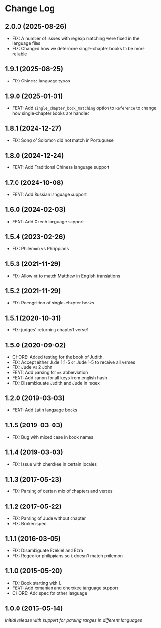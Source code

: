 # Change Log

## 2.0.0 (2025-08-26)

- FIX: A number of issues with regexp matching were fixed in the language files
- FIX: Changed how we determine single-chapter books to be more reliable

## 1.9.1 (2025-08-25)

- FIX: Chinese language typos

## 1.9.0 (2025-01-01)

- FEAT: Add `single_chapter_book_matching` option to `Reference` to change how single-chapter books are handled

## 1.8.1 (2024-12-27)

- FIX: Song of Solomon did not match in Portuguese

## 1.8.0 (2024-12-24)

- FEAT: Add Traditional Chinese language support

## 1.7.0 (2024-10-08)

- FEAT: Add Russian language support

## 1.6.0 (2024-02-03)

- FEAT: Add Czech language support

## 1.5.4 (2023-02-26)

- FIX: Philemon vs Philippians

## 1.5.3 (2021-11-29)

- FIX: Allow `mt` to match Matthew in English translations

## 1.5.2 (2021-11-29)

- FIX: Recognition of single-chapter books

## 1.5.1 (2020-10-31)

- FIX: judges1 returning chapter1 verse1

## 1.5.0 (2020-09-02)

- CHORE: Added testing for the book of Judith.
- FIX: Accept either Jude 1:1-5 or Jude 1-5 to receive all verses
- FIX: Jude vs 2 John
- FEAT: Add parsing for `mk` abbreviation
- FEAT: Add canon for all keys from english hash
- FIX: Disambiguate Judith and Jude in regex

## 1.2.0 (2019-03-03)

- FEAT: Add Latin language books

## 1.1.5 (2019-03-03)

- FIX: Bug with mixed case in book names

## 1.1.4 (2019-03-03)

- FIX: Issue with cherokee in certain locales

## 1.1.3 (2017-05-23)

- FIX: Parsing of certain mix of chapters and verses

## 1.1.2 (2017-05-22)

- FIX: Parsing of Jude without chapter
- FIX: Broken spec

## 1.1.1 (2016-03-05)

- FIX: Disambiguate Ezekiel and Ezra
- FIX: Regex for philippians so it doesn't match philemon

## 1.1.0 (2015-05-20)

- FIX: Book starting with I.
- FEAT: Add romanian and cherokee language support
- CHORE: Add spec for other language

## 1.0.0 (2015-05-14)

*Initial release with support for parsing ranges in different languages*
